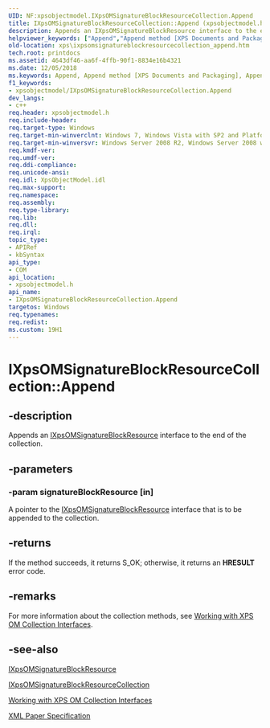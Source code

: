 ```yaml
---
UID: NF:xpsobjectmodel.IXpsOMSignatureBlockResourceCollection.Append
title: IXpsOMSignatureBlockResourceCollection::Append (xpsobjectmodel.h)
description: Appends an IXpsOMSignatureBlockResource interface to the end of the collection.
helpviewer_keywords: ["Append","Append method [XPS Documents and Packaging]","Append method [XPS Documents and Packaging]","IXpsOMSignatureBlockResourceCollection interface","IXpsOMSignatureBlockResourceCollection interface [XPS Documents and Packaging]","Append method","IXpsOMSignatureBlockResourceCollection.Append","IXpsOMSignatureBlockResourceCollection::Append","xps.ixpsomsignatureblockresourcecollection_append","xpsobjectmodel/IXpsOMSignatureBlockResourceCollection::Append"]
old-location: xps\ixpsomsignatureblockresourcecollection_append.htm
tech.root: printdocs
ms.assetid: 4643df46-aa6f-4ffb-90f1-8834e16b4321
ms.date: 12/05/2018
ms.keywords: Append, Append method [XPS Documents and Packaging], Append method [XPS Documents and Packaging],IXpsOMSignatureBlockResourceCollection interface, IXpsOMSignatureBlockResourceCollection interface [XPS Documents and Packaging],Append method, IXpsOMSignatureBlockResourceCollection.Append, IXpsOMSignatureBlockResourceCollection::Append, xps.ixpsomsignatureblockresourcecollection_append, xpsobjectmodel/IXpsOMSignatureBlockResourceCollection::Append
f1_keywords:
- xpsobjectmodel/IXpsOMSignatureBlockResourceCollection.Append
dev_langs:
- c++
req.header: xpsobjectmodel.h
req.include-header: 
req.target-type: Windows
req.target-min-winverclnt: Windows 7, Windows Vista with SP2 and Platform Update for Windows Vista [desktop apps \| UWP apps]
req.target-min-winversvr: Windows Server 2008 R2, Windows Server 2008 with SP2 and Platform Update for Windows Server 2008 [desktop apps \| UWP apps]
req.kmdf-ver: 
req.umdf-ver: 
req.ddi-compliance: 
req.unicode-ansi: 
req.idl: XpsObjectModel.idl
req.max-support: 
req.namespace: 
req.assembly: 
req.type-library: 
req.lib: 
req.dll: 
req.irql: 
topic_type:
- APIRef
- kbSyntax
api_type:
- COM
api_location:
- xpsobjectmodel.h
api_name:
- IXpsOMSignatureBlockResourceCollection.Append
targetos: Windows
req.typenames: 
req.redist: 
ms.custom: 19H1
---
```


# IXpsOMSignatureBlockResourceCollection::Append


## -description


Appends an <a href="https://docs.microsoft.com/windows/desktop/api/xpsobjectmodel/nn-xpsobjectmodel-ixpsomsignatureblockresource">IXpsOMSignatureBlockResource</a> interface to the end of the collection.


## -parameters




### -param signatureBlockResource [in]

A pointer to the <a href="https://docs.microsoft.com/windows/desktop/api/xpsobjectmodel/nn-xpsobjectmodel-ixpsomsignatureblockresource">IXpsOMSignatureBlockResource</a> interface that is to be appended to the collection.


## -returns



If the method succeeds, it returns S_OK; otherwise, it returns an <b>HRESULT</b> error code.




## -remarks



For more information about the collection methods, see  <a href="https://docs.microsoft.com/previous-versions/windows/desktop/dd372931(v=vs.85)">Working with XPS OM Collection Interfaces</a>.




## -see-also




<a href="https://docs.microsoft.com/windows/desktop/api/xpsobjectmodel/nn-xpsobjectmodel-ixpsomsignatureblockresource">IXpsOMSignatureBlockResource</a>



<a href="https://docs.microsoft.com/windows/desktop/api/xpsobjectmodel/nn-xpsobjectmodel-ixpsomsignatureblockresourcecollection">IXpsOMSignatureBlockResourceCollection</a>



<a href="https://docs.microsoft.com/previous-versions/windows/desktop/dd372931(v=vs.85)">Working with XPS OM Collection Interfaces</a>



<a href="https://www.microsoft.com/download/details.aspx?id=11816">XML Paper Specification</a>
 

 

